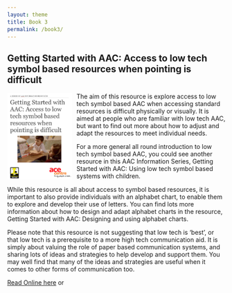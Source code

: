 ```yaml
---
layout: theme
title: Book 3
permalink: /book3/
---
```

## Getting Started with AAC: Access to low tech symbol based resources when pointing is difficult

<img src="assets/images/CoverAccessToLowTechSymbol.png" alt="cover image" style="width: 150px; float: left; margin: 0px 10px 10px 0px;"/>

The aim of this resource is explore access to low tech symbol based AAC when accessing standard resources is difficult physically or visually. It is aimed at people who are familiar with low tech AAC, but want to find out more about how to adjust and adapt the resources to meet individual needs.

For a more general all round introduction to low tech symbol based AAC, you could see another resource in this AAC Information Series, Getting Started with AAC: Using low tech symbol based systems with children.

While this resource is all about access to symbol based resources, it is important to also provide individuals with an alphabet chart, to enable them to explore and develop their use of letters. You can find lots more information about how to design and adapt alphabet charts in the resource, Getting Started with AAC: Designing and using alphabet charts.

Please note that this resource is not suggesting that low tech is ‘best’, or that low tech is a prerequisite to a more high tech communication aid. It is simply about valuing the role of paper based communication systems, and sharing lots of ideas and strategies to help develop and support them. You may well find that many of the ideas and strategies are useful when it comes to other forms of communication too.

[Read Online here](/books/AdaptingLowTech/) or

<a href="https://geo.itunes.apple.com/gb/book/getting-started-aac-access/id1090919031?mt=11" style="display:inline-block;overflow:hidden;background:url(//linkmaker.itunes.apple.com/assets/shared/badges/en-gb/ibooks-lrg.svg) no-repeat;width:110px;height:40px;background-size:contain;"></a>